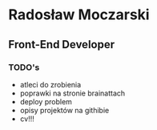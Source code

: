# Radosław Moczarski
## Front-End Developer

### TODO's
- atleci do zrobienia
- poprawki na stronie brainattach
- deploy problem
- opisy projektów na githibie
- cv!!!

